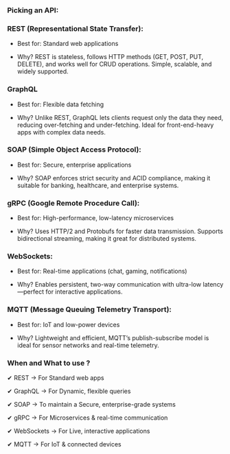 ### Picking an API:

###  REST (Representational State Transfer):

- Best for: Standard web applications

- Why? REST is stateless, follows HTTP methods (GET, POST, PUT, DELETE), and works well for CRUD operations. Simple, scalable, and widely supported.

###  GraphQL

 - Best for: Flexible data fetching
 
 - Why? Unlike REST, GraphQL lets clients request only the data they need, reducing over-fetching and under-fetching. Ideal for front-end-heavy apps with complex data needs.

###  SOAP (Simple Object Access Protocol):

 - Best for: Secure, enterprise applications
 
 - Why? SOAP enforces strict security and ACID compliance, making it suitable for banking, healthcare, and enterprise systems.

### gRPC (Google Remote Procedure Call):

- Best for: High-performance, low-latency microservices
 
- Why? Uses HTTP/2 and Protobufs for faster data transmission. Supports bidirectional streaming, making it great for distributed systems.

### WebSockets:

 - Best for: Real-time applications (chat, gaming, notifications)
 
 - Why? Enables persistent, two-way communication with ultra-low latency—perfect for interactive applications.

### MQTT (Message Queuing Telemetry Transport):

 - Best for: IoT and low-power devices
 
 - Why? Lightweight and efficient, MQTT’s publish-subscribe model is ideal for sensor networks and real-time telemetry.

### When and What to use ?
 ✔ REST → For Standard web apps
 
 ✔ GraphQL → For Dynamic, flexible queries
 
 ✔ SOAP → To maintain a Secure, enterprise-grade systems
 
 ✔ gRPC → For Microservices & real-time communication
 
 ✔ WebSockets → For Live, interactive applications
 
 ✔ MQTT → For IoT & connected devices
